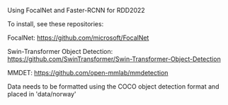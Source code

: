 Using FocalNet and Faster-RCNN for RDD2022

To install, see these repositories:

FocalNet:
https://github.com/microsoft/FocalNet

Swin-Transformer Object Detection:
https://github.com/SwinTransformer/Swin-Transformer-Object-Detection

MMDET:
https://github.com/open-mmlab/mmdetection

Data needs to be formatted using the COCO object detection format and placed in 'data/norway'
